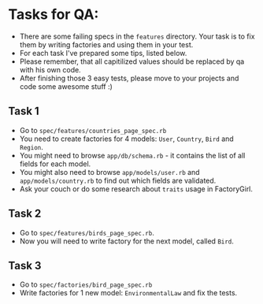 # Tasks for QA:

- There are some failing specs in the `features` directory.
Your task is to fix them by writing factories and using them in your test.
- For each task I've prepared some tips, listed below.
- Please remember, that all capitilized values should be replaced by qa with his own code.
- After finishing those 3 easy tests, please move to your projects and code some awesome stuff :)

## Task 1
- Go to `spec/features/countries_page_spec.rb`
- You need to create factories for 4 models: `User`, `Country`, `Bird` and `Region`.
- You might need to browse `app/db/schema.rb` - it contains the list of all fields for each model.
- You might also need to browse `app/models/user.rb` and `app/models/country.rb` to find out which fields are validated.
- Ask your couch or do some research about `traits` usage in FactoryGirl.

## Task 2
- Go to `spec/features/birds_page_spec.rb`.
- Now you will need to write factory for the next model, called `Bird`.

## Task 3
- Go to `spec/factories/bird_page_spec.rb`
- Write factories for 1 new model: `EnvironmentalLaw` and fix the tests.
